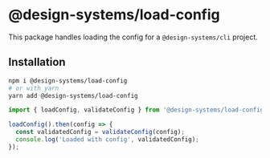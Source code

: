 # @design-systems/load-config

This package handles loading the config for a `@design-systems/cli` project.

## Installation

```sh
npm i @design-systems/load-config
# or with yarn
yarn add @design-systems/load-config
```

```js
import { loadConfig, validateConfig } from '@design-systems/load-config';

loadConfig().then(config => {
  const validatedConfig = validateConfig(config);
  console.log('Loaded with config', validatedConfig);
});
```
